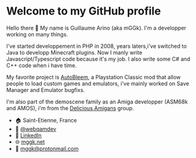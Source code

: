 # Welcome to my GitHub profile
Hello there 👋
My name is Guillaume Arino (aka mGGk). I'm a developper working on many things.

I've started developpement in PHP in 2008, years laters,i've switched to Java to developp Minecraft plugins. Now I manly write Javascript/Typescript code because it's my job. I also write some C# and C++ code when i have time.

My favorite project is [AutoBleem](https://github.com/autobleem/AutoBleem), a Playstation Classic mod that allow people to load custom games and emulators, i've mainly worked on Save Manager and Emulator bugfixs.

I'm also part of the demoscene family as an Amiga developper (ASM68k and AMOS), i'm from the [Delicious Amigans](https://demozoo.org/groups/90490/) group.

* 🏠 Saint-Etienne, France
* 🏢 [@webqamdev](https://github.com/webqamdev)
* 👔 [LinkedIn](https://www.linkedin.com/in/guillaume-arino-a8a8a8a/)
* 🌐 [mggk.net](https://mggk.net)
* 📧 [mggk@protonmail.com](mailto:mggk@protonmail.com)

